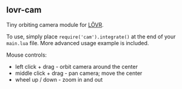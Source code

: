## lovr-cam

Tiny orbiting camera module for [LÖVR](https://github.com/bjornbytes/lovr).

To use, simply place `require('cam').integrate()` at the end of your `main.lua` file. More advanced usage example is included.

Mouse controls:
* left click + drag - orbit camera around the center
* middle click + drag - pan camera; move the center
* wheel up / down - zoom in and out
